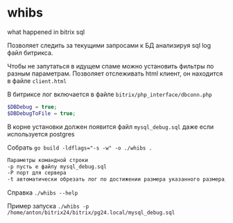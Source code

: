 # whibs

what happened in bitrix sql

Позволяет следить за текущими запросами к БД анализируя sql log файл битрикса.


Чтобы не запутаться в идущем спаме можно установить фильтры по разным параметрам. 
Позволяет отслеживать html клиент, он находится в файле `client.html`

В битриксе лог включается в файле `bitrix/php_interface/dbconn.php`
```php
$DBDebug = true;
$DBDebugToFile = true;
```
В корне установки должен появится файл `mysql_debug.sql` даже если используется postgres 

Собрать
`go build -ldflags="-s -w" -o ./whibs .`

```txt
Параметры командной строки
-p пусть е файлу mysql_debug.sql
-P порт для сервера
-t автоматически обрезать лог по достижении размера указанного размера, например 2MB 
```

Справка
`./whibs --help`

Пример запуска 
`./whibs -p /home/anton/bitrix24/bitrix/pg24.local/mysql_debug.sql`